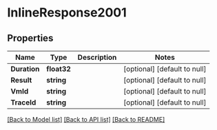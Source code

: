 # InlineResponse2001

## Properties
Name | Type | Description | Notes
------------ | ------------- | ------------- | -------------
**Duration** | **float32** |  | [optional] [default to null]
**Result** | **string** |  | [optional] [default to null]
**VmId** | **string** |  | [optional] [default to null]
**TraceId** | **string** |  | [optional] [default to null]

[[Back to Model list]](../README.md#documentation-for-models) [[Back to API list]](../README.md#documentation-for-api-endpoints) [[Back to README]](../README.md)


